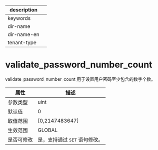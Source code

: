 |description||
|---|---|
|keywords||
|dir-name||
|dir-name-en||
|tenant-type||

# validate_password_number_count

validate_password_number_count 用于设置用户密码至少包含的数字个数。

| **属性**  |      **描述**      |
|---------|------------------|
| 参数类型    | uint             |
| 默认值     | 0                |
| 取值范围    | \[0,2147483647\] |
| 生效范围    | GLOBAL           |
| 是否可修改  | 是，支持通过 `SET` 语句修改。|
